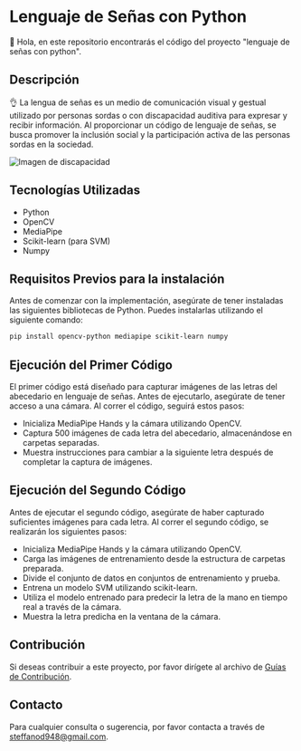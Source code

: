 # Lenguaje de Señas con Python

🙌 Hola, en este repositorio encontrarás el código del proyecto "lenguaje de señas con python".

## Descripción

👌 La lengua de señas es un medio de comunicación visual y gestual utilizado por personas sordas o con discapacidad auditiva para expresar y recibir información. Al proporcionar un código de lenguaje de señas, se busca promover la inclusión social y la participación activa de las personas sordas en la sociedad.

![Imagen de discapacidad](https://www.techtitute.com/techtitute/cursos/00143994/recursos/banner/discapacidad-auditiva-portada.jpg)

## Tecnologías Utilizadas

- Python
- OpenCV
- MediaPipe
- Scikit-learn (para SVM)
- Numpy

## Requisitos Previos para la instalación

Antes de comenzar con la implementación, asegúrate de tener instaladas las siguientes bibliotecas de Python. Puedes instalarlas utilizando el siguiente comando:

```bash
pip install opencv-python mediapipe scikit-learn numpy
```

## Ejecución del Primer Código

El primer código está diseñado para capturar imágenes de las letras del abecedario en lenguaje de señas. Antes de ejecutarlo, asegúrate de tener acceso a una cámara. Al correr el código, seguirá estos pasos:

- Inicializa MediaPipe Hands y la cámara utilizando OpenCV.
- Captura 500 imágenes de cada letra del abecedario, almacenándose en carpetas separadas.
- Muestra instrucciones para cambiar a la siguiente letra después de completar la captura de imágenes.

## Ejecución del Segundo Código

Antes de ejecutar el segundo código, asegúrate de haber capturado suficientes imágenes para cada letra. Al correr el segundo código, se realizarán los siguientes pasos:

- Inicializa MediaPipe Hands y la cámara utilizando OpenCV.
- Carga las imágenes de entrenamiento desde la estructura de carpetas preparada.
- Divide el conjunto de datos en conjuntos de entrenamiento y prueba.
- Entrena un modelo SVM utilizando scikit-learn.
- Utiliza el modelo entrenado para predecir la letra de la mano en tiempo real a través de la cámara.
- Muestra la letra predicha en la ventana de la cámara.

## Contribución

Si deseas contribuir a este proyecto, por favor dirígete al archivo de [Guías de Contribución](./CONTRIBUTING.md).

## Contacto

Para cualquier consulta o sugerencia, por favor contacta a través de [steffanod948@gmail.com](mailto:steffanod948@gmail.com).
